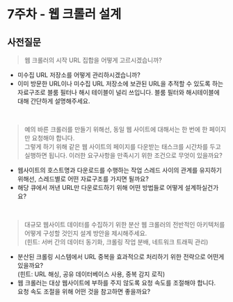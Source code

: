 # 7주차 - 웹 크롤러 설계

## 사전질문

> 웹 크롤러의 시작 URL 집합을 어떻게 고르시겠습니까?
  - 미수집 URL 저장소를 어떻게 관리하시겠습니까?
  - 이미 방문한 URL이나 미수집 URL 저장소에 보관된 URL을 추적할 수 있도록 하는 자료구조로 블룸 필터나 해시 테이블이 널리 쓰입니다.
    블룸 필터와 해시테이블에 대해 간단하게 설명해주세요.

<br>

> 예의 바른 크롤러를 만들기 위해선, 동일 웹 사이트에 대해서는 한 번에 한 페이지만 요청해야 합니다.   
그렇게 하기 위해 같은 웹 사이트의 페이지를 다운받는 태스크를 시간차를 두고 실행하면 됩니다.
이러한 요구사항을 만족시기 위한 조건으로 무엇이 있을까요?
  - 웹사이트의 호스트명과 다운로드를 수행하는 작업 스레드 사이의 관계를 유지하기 위해선,
    스레드별로 어떤 자료구조를 가지면 될까요?
  - 해당 큐에서 꺼낸 URL만 다운로드하기 위해 어떤 방법들로 어떻게 설계하실건가요?

<br>

> 대규모 웹사이트 데이터를 수집하기 위한 분산 웹 크롤러의 전반적인 아키텍처를 어떻게 구성할 것인지 설계 방안을 제시해주세요.   
    (힌트: 서버 간의 데이터 동기화, 크롤링 작업 분배, 네트워크 트래픽 관리)
  - 분산된 크롤링 시스템에서 URL 중복을 효과적으로 처리하기 위한 전략으로 어떤게 있을까요?   
    (힌트: URL 해싱, 공유 데이터베이스 사용, 중복 감지 로직)   
  - 웹 크롤러는 대상 웹사이트에 부하를 주지 않도록 요청 속도를 조절해야 합니다.   
   요청 속도 조절을 위해 어떤 것을 참고하면 좋을까요?
